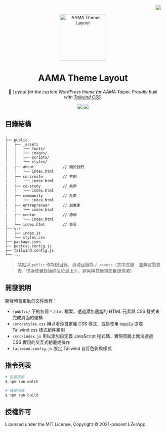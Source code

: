 <!-- Badge for License -->
<div align="right">

  [![](https://img.shields.io/github/license/LZerApp/aama-theme-layout.svg?style=flat-square)](./LICENSE)

</div>

<!-- title, logo and description -->
<div align="center">
  <img src="https://i.imgur.com/p25hLlD.png" alt="AAMA Theme Layout" height="150px">

# AAMA Theme Layout

🎨 _Layout for the custom WordPress theme for AAMA Taipei. Proudly built with [Tailwind CSS](https://tailwindcss.com/)._

[![](https://img.shields.io/badge/DESIGN-設計原稿-8CA1AF.svg?logo=read-the-docs&style=flat-square)](https://www.figma.com/file/zEDW5rJZIiU7PUGbfRWFTT/)
[![](https://img.shields.io/badge/PREVIEW-頁面預覽-FBD984.svg?logo=code-review&style=flat-square)](https://lzerapp.github.io/aama-theme-layout/)

</div>

## 目錄結構

```
.
├── public
│   ├── _assets
│   │   ├── fonts/
│   │   ├── images/
│   │   ├── scripts/
│   │   └── styles/
│   ├── about             // 關於我們
│   │   └── index.html
│   ├── co-create         // 共創
│   │   └── index.html
│   ├── co-study          // 共學
│   │   └── index.html
│   ├── community         // 社群
│   │   └── index.html
│   ├── entrepreneur      // 創業家
│   │   └── index.html
│   ├── mentor            // 導師
│   │   └── index.html
│   └── index.html        // 首頁
├── src
│   ├── index.js
│   └── styles.css
├── package.json
├── postcss.config.js
├── tailwind.config.js
└── ...
```

> 站點以 `public` 作為根目錄，資源目錄為 `/_assets`（其中底線 `_` 並無實質意義，僅為使目錄始終位於最上方，避免與其他頁面目錄混淆）

## 開發說明

開發時會更動的文件應有：

- `/public/` 下的各個 `*.html` 檔案，透過添加適當的 HTML 元素與 CSS 樣式來完成頁面的結構
- `/src/styles.css` 用以增添自定義 CSS 樣式，或是使用 [`@apply`](https://tailwindcss.com/docs/reusing-styles) 提取 Tailwind.css 樣式組件類別
- `/src/index.js` 用以添加自定義 JavaScript 程式碼，實現頁面上無法透過 CSS 實現的交互式動畫或操作
- `tailwind.config.js` 設定 Tailwind 自訂色彩與樣式

## 指令列表

```bash
# 監聽更新
$ npm run watch

# 構建代碼
$ npm run build
```

## 授權許可

Licensed under the MIT License, Copyright © 2021-present LZerApp.